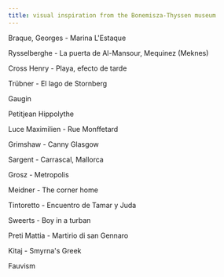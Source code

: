 ```yaml
---
title: visual inspiration from the Bonemisza-Thyssen museum
---
```


Braque, Georges - Marina L'Estaque

Rysselberghe - La puerta de Al-Mansour, Mequinez (Meknes)

Cross Henry - Playa, efecto de tarde

Trübner - El lago de Stornberg

Gaugin

Petitjean Hippolythe

Luce Maximilien - Rue Monffetard

Grimshaw - Canny Glasgow

Sargent - Carrascal, Mallorca

Grosz - Metropolis

Meidner - The corner home

Tintoretto - Encuentro de Tamar y Juda

Sweerts - Boy in a turban

Preti Mattia - Martirio di san Gennaro

Kitaj - Smyrna's Greek

Fauvism
